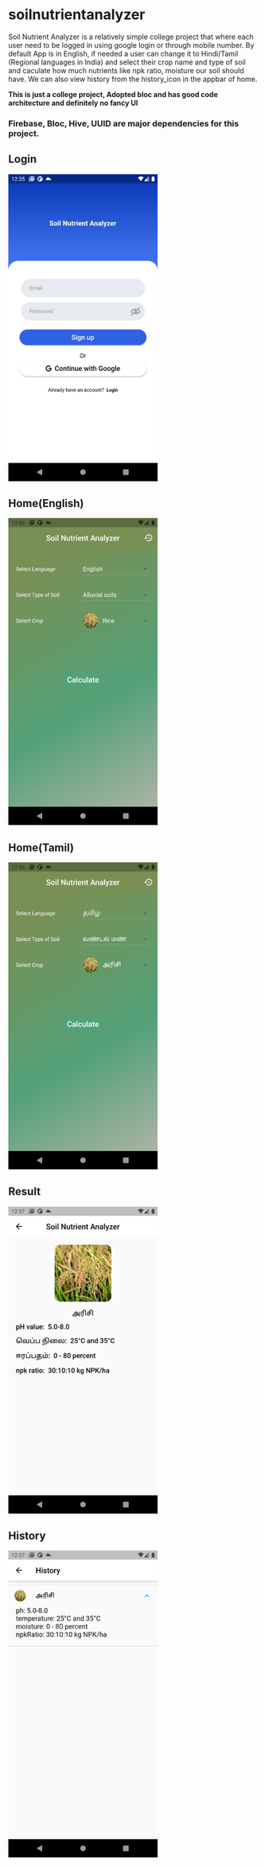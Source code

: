 # soilnutrientanalyzer

Soil Nutrient Analyzer is a relatively simple college project that where each user need to be logged in using google login or through mobile number.
By default App is in English, if needed a user can change it to Hindi/Tamil (Regional languages in India) and select their crop name and type of soil and caculate how much nutrients like npk ratio, moisture our soil should have.
We can also view history from the history_icon in the appbar of home.

**This is just a college project, Adopted bloc and has good code architecture and definitely no fancy UI**

### Firebase, Bloc, Hive, UUID are major dependencies for this project.

## Login

<img src="screenshots/auth.png" alt="Auth" width="300"/>

## Home(English)

<img src="screenshots/home.png" alt="Home" width="300"/>

## Home(Tamil)

<img src="screenshots/home_tamil.png" alt="Home Tamil" width="300"/>

## Result

<img src="screenshots/result.png" alt="Result" width="300"/>

## History

<img src="screenshots/history.png" alt="History" width="300"/>
